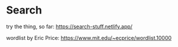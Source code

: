 # Search

try the thing, so far:
https://search-stuff.netlify.app/


wordlist by Eric Price:
https://www.mit.edu/~ecprice/wordlist.10000
